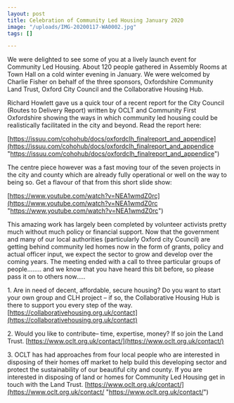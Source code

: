 ```yaml
---
layout: post
title: Celebration of Community Led Housing January 2020
image: "/uploads/IMG-20200117-WA0002.jpg"
tags: []

---
```

We were delighted to see some of you at a lively launch event for Community Led Housing. About 120 people gathered in Assembly Rooms at Town Hall on a cold winter evening in January. We were welcomed by Charlie Fisher on behalf of the three sponsors, Oxfordshire Community Land Trust, Oxford City Council and the Collaborative Housing Hub.  

Richard Howlett gave us a quick tour of a recent report for the City Council (Routes to Delivery Report) written by OCLT and Community First Oxfordshire showing the ways in which community led housing could be realistically facilitated in the city and beyond. Read the report here:  

[https://issuu.com/cohohub/docs/oxfordclh_finalreport_and_appendice](https://issuu.com/cohohub/docs/oxfordclh_finalreport_and_appendice "https://issuu.com/cohohub/docs/oxfordclh_finalreport_and_appendice")  

The centre piece however was a fast moving tour of the seven projects in the city and county which are already fully operational or well on the way to being so. Get a flavour of that from this short slide show:  

[https://www.youtube.com/watch?v=NEA1wmdZ0rc](https://www.youtube.com/watch?v=NEA1wmdZ0rc "https://www.youtube.com/watch?v=NEA1wmdZ0rc")  

This amazing work has largely been completed by volunteer activists pretty much without much policy or financial support. Now that the government and many of our local authorities (particularly Oxford city Council) are getting behind community led homes now in the form of grants, policy and actual officer input, we expect the sector to grow and develop over the coming years. The meeting ended with a call to three particular groups of people…….. and we know that you have heard this bit before, so please pass it on to others now…..  

1\. Are in need of decent, affordable, secure housing? Do you want to start your own group and CLH project – if so, the Collaborative Housing Hub is there to support you every step of the way. [https://collaborativehousing.org.uk/contact](https://collaborativehousing.org.uk/contact)  

2\. Would you like to contribute– time, expertise, money? If so join the Land Trust. [https://www.oclt.org.uk/contact/](https://www.oclt.org.uk/contact/)  

3\. OCLT has had approaches from four local people who are interested in disposing of their homes off market to help build this developing sector and protect the sustainability of our beautiful city and county. If you are interested in disposing of land or homes for Community Led Housing get in touch with the Land Trust. [https://www.oclt.org.uk/contact/](https://www.oclt.org.uk/contact/ "https://www.oclt.org.uk/contact/")